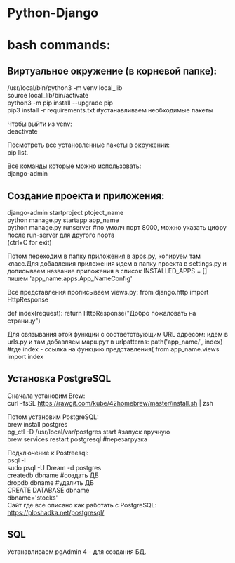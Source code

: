 # Python-Django

# bash commands:  
## Виртуальное окружение (в корневой папке):  
/usr/local/bin/python3 -m venv local_lib  
source local_lib/bin/activate  
python3 -m pip install --upgrade pip  
pip3 install -r requirements.txt  #устанавливаем необходимые пакеты  

Чтобы выйти из  venv:  
deactivate  
   
 Посмотреть все установленные пакеты в окружении:  
 pip list. 
 
Все команды которые можно использовать:  
django-admin

## Создание проекта и приложения:   
django-admin startproject ptoject_name  
python manage.py startapp app_name  
python manage.py runserver #по умолч порт 8000, можно указать цифру после run-server для другого порта  
(ctrl+C  for exit)  


Потом переходим в папку приложения в apps.py,  копируем там класс.Для добавления приложения идем в папку проекта в settings.py и дописываем название приложения в список INSTALLED_APPS = [] пишем 'app_name.apps.App_NameConfig'

Все представления прописываем views.py:
from django.http import HttpResponse

def index(request):
 return HttpResponse("Добро пожаловать на страницу")

Для связывания этой функции с соответствующим URL адресом: идем в urls.py и там добавляем маршрут в urlpatterns:
path('app_name/', index)    #где index - ссылка на функцию представления( from app_name.views import index
 
 ## Установка PostgreSQL  
 Сначала установим Brew:  
 curl -fsSL https://rawgit.com/kube/42homebrew/master/install.sh | zsh  
 
 Потом установим PostgreSQL:  
 brew install postgres  
 pg_ctl -D /usr/local/var/postgres start #запуск вручную  
 brew services restart postgresql #перезагрузка  
 
 Подключение к Postreesql:  
 psql -l  
 sudo psql -U Dream -d postgres  
 createdb dbname #создать ДБ  
 dropdb dbname #удалить ДБ  
 CREATE DATABASE dbname   
 dbname='stocks'  
 Сайт где все описано как работать с PostgreSQL: https://ploshadka.net/postgresql/
## SQL
Устанавливаем pgAdmin 4 - для создания БД. 


